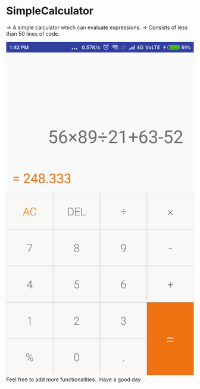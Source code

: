# SimpleCalculator

-> A simple calculator which can evaluate expressions.
-> Consists of less than 50 lines of code.

<img src="Screenshots/Screenshot_2018-09-10-13-42-42-595_com.dannproductions.simplecalculator.png">
Feel free to add more functionalities..
Have a good day
